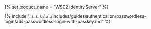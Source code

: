 {% set product_name = "WSO2 Identity Server" %}

{% include "../../../../../../includes/guides/authentication/passwordless-login/add-passwordless-login-with-passkey.md" %}